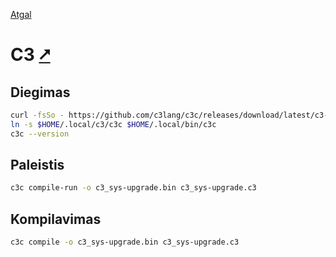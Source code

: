 [Atgal](./readme.md)

# C3 [&#x2B67;](https://c3-lang.org/)

## Diegimas

```bash
curl -fsSo - https://github.com/c3lang/c3c/releases/download/latest/c3-ubuntu-20.tar.gz | tar -xzvC $HOME/.local
ln -s $HOME/.local/c3/c3c $HOME/.local/bin/c3c
c3c --version
```

## Paleistis

```bash
c3c compile-run -o c3_sys-upgrade.bin c3_sys-upgrade.c3
```

## Kompilavimas

```bash
c3c compile -o c3_sys-upgrade.bin c3_sys-upgrade.c3
```
